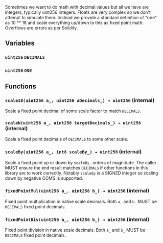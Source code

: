 Sometimes we want to do math with decimal values but all we have
are integers, typically uint256 integers. Floats are very complex so we
don't attempt to simulate them. Instead we provide a standard definition of
"one" as 10 ** 18 and scale everything up/down to this as fixed point math.
Overflows are errors as per Solidity.


## Variables
### `uint256` `DECIMALS`

### `uint256` `ONE`




## Functions
### `scale18(uint256 a_, uint256 aDecimals_) → uint256` (internal)

Scale a fixed point decimal of some scale factor to match `DECIMALS`.




### `scaleN(uint256 a_, uint256 targetDecimals_) → uint256` (internal)

Scale a fixed point decimals of `DECIMALS` to some other scale.




### `scaleBy(uint256 a_, int8 scaleBy_) → uint256` (internal)

Scale a fixed point up or down by `scaleBy_` orders of magnitude.
The caller MUST ensure the end result matches `DECIMALS` if other
functions in this library are to work correctly.
Notably `scaleBy` is a SIGNED integer so scaling down by negative OOMS
is supported.




### `fixedPointMul(uint256 a_, uint256 b_) → uint256` (internal)

Fixed point multiplication in native scale decimals.
Both `a_` and `b_` MUST be `DECIMALS` fixed point decimals.




### `fixedPointDiv(uint256 a_, uint256 b_) → uint256` (internal)

Fixed point division in native scale decimals.
Both `a_` and `b_` MUST be `DECIMALS` fixed point decimals.




